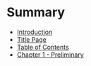 # Summary

* [Introduction](README.md)
* [Title Page](title-page.md)
* [Table of Contents](table-of-contents.md)
* [Chapter 1 - Preliminary](chapter1.md)

